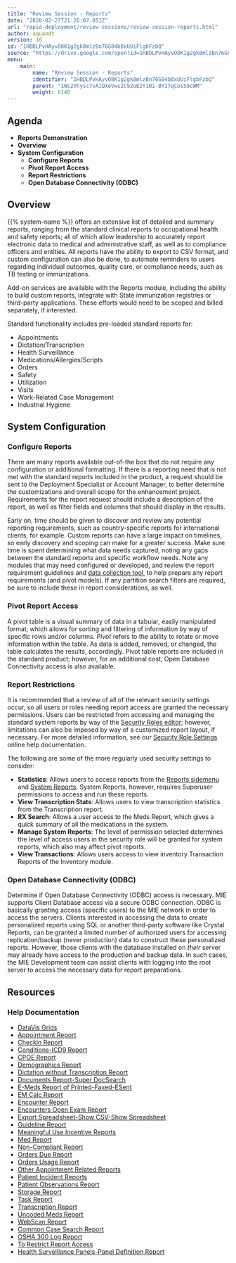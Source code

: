 ```yaml
---
title: "Review Session - Reports"
date: "2020-02-27T21:26:07.051Z"
url: "rapid-deployment/review-sessions/review-session-reports.html"
author: aquandt
version: 16
id: "1HBDLPvHAyvO8K1g2gk8mlzBn76G84bBxUUiFlgbFzbQ"
source: "https://drive.google.com/open?id=1HBDLPvHAyvO8K1g2gk8mlzBn76G84bBxUUiFlgbFzbQ"
menu:
    main:
        name: "Review Session - Reports"
        identifier: "1HBDLPvHAyvO8K1g2gk8mlzBn76G84bBxUUiFlgbFzbQ"
        parent: "1Ws2Vhysc7vAiQXeVws2C92oE2Y10i-BYITqCos59cWM"
        weight: 6140
---
```

## Agenda

* <strong>Reports Demonstration</strong>
* <strong>Overview</strong>
* <strong>System Configuration</strong>
    * <strong>Configure Reports</strong>
    * <strong>Pivot Report Access</strong>
    * <strong>Report Restrictions</strong>
    * <strong>Open Database Connectivity (ODBC)</strong>

## Overview

{{% system-name %}} offers an extensive list of detailed and summary reports, ranging from the standard clinical reports to occupational health and safety reports; all of which allow leadership to accurately report electronic data to medical and administrative staff, as well as to compliance officers and entities. All reports have the ability to export to CSV format, and custom configuration can also be done, to automate reminders to users regarding individual outcomes, quality care, or compliance needs, such as TB testing or immunizations.

Add-on services are available with the Reports module, including the ability to build custom reports, integrate with State immunization registries or third-party applications. These efforts would need to be scoped and billed separately, if interested.

Standard functionality includes pre-loaded standard reports for:

* Appointments
* Dictation/Transcription
* Health Surveillance
* Medications/Allergies/Scripts
* Orders
* Safety
* Utilization
* Visits
* Work-Related Case Management
* Industrial Hygiene

## System Configuration

### Configure Reports

There are many reports available out-of-the box that do not require any configuration or additional formatting. If there is a reporting need that is not met with the standard reports included in the product, a request should be sent to the Deployment Specialist or Account Manager, to better determine the customizations and overall scope for the enhancement project. Requirements for the report request should include a description of the report, as well as filter fields and columns that should display in the results.

Early on, time should be given to discover and review any potential reporting requirements, such as country-specific reports for international clients, for example. Custom reports can have a large impact on timelines, so early discovery and scoping can make for a greater success. Make sure time is spent determining what data needs captured, noting any gaps between the standard reports and specific workflow needs. Note any modules that may need configured or developed, and review the report requirement guidelines and [data collection tool](https://drive.google.com/file/d/0B5Hsu0mf2-tkQ2Rqak5lZGNhRXc/view), to help prepare any report requirements (and pivot models). If any partition search filters are required, be sure to include these in report considerations, as well.

### Pivot Report Access

A pivot table is a visual summary of data in a tabular, easily manipulated format, which allows for sorting and filtering of information by way of specific rows and/or columns. *Pivot* refers to the ability to rotate or move information within the table. As data is added, removed, or changed, the table calculates the results, accordingly. Pivot table reports are included in the standard product; however, for an additional cost, Open Database Connectivity access is also available.

### Report Restrictions

It is recommended that a review of all of the relevant security settings occur, so all users or roles needing report access are granted the necessary permissions. Users can be restricted from accessing and managing the standard system reports by way of the [Security Roles editor](https://system/?func=admin&subfunc=roleeditor&t=Security+Role+Editor&tabmodule=admin&tabselect=Security+Roles); however, limitations can also be imposed by way of a customized report layout, if necessary. For more detailed information, see our [Security Role Settings](../../functions/system-administration/security/security-role-settings.html) online help documentation.

The following are some of the more regularly used security settings to consider:

* <strong>Statistics</strong>: Allows users to access reports from the [Reports sidemenu](https://system/?f=layout&module=reports&name=reports&tabmodule=reports) and [System Reports](https://system/?f=admin&s=system_report&tabmodule=admin&tabselect=System+Report). System Reports, however, requires Superuser permissions to access and run these reports.
* <strong>View Transcription Stats</strong>: Allows users to view transcription statistics from the Transcription report.
* <strong>RX Search</strong>: Allows a user access to the Meds Report, which gives a quick summary of all the medications in the system.
* <strong>Manage System Reports</strong>: The level of permission selected determines the level of access users in the security role will be granted for system reports, which also may affect pivot reports.
* <strong>View Transactions</strong>: Allows users access to view inventory Transaction Reports of the Inventory module.

### Open Database Connectivity (ODBC)

Determine if Open Database Connectivity (ODBC) access is necessary. MIE supports Client Database access via a secure ODBC connection. ODBC is basically granting access (specific users) to the MIE network in order to access the servers. Clients interested in accessing the data to create personalized reports using SQL or another third-party software like Crystal Reports, can be granted a limited number of authorized users for accessing replication/backup (never production) data to construct these personalized reports. However, those clients with the database installed on *their* server may already have access to the production and backup data. In such cases, the MIE Development team can assist clients with logging into the root server to access the necessary data for report preparations.

## Resources

### Help Documentation

* [DataVis Grids](../../functions/reports/using-datavis-grids-data-tools.html)
* [Appointment Report](../../functions/reports/appointment-report.html)
* [Checkin Report](../../functions/reports/checkin-reports.html)
* [Conditions-ICD9 Report](../../functions/reports/conditions-icd-9-report.html)
* [CPOE Report](https://drive.google.com/open?id=0B5Hsu0mf2-tkS2NLYzZVTzdNdHM)
* [Demographics Report](../../functions/reports/demographics-report.html)
* [Dictation without Transcription Report](../../functions/reports/dictation-without-transcription-report.html)
* [Documents Report-Super DocSearch](../../functions/reports/documents-report-super-document-type-search.html)
* [E-Meds Report of Printed-Faxed-ESent](../../functions/reports/e-meds-report.html)
* [EM Calc Report](https://drive.google.com/open?id=0B5Hsu0mf2-tkNWJVMjlqNWdUTDQ)
* [Encounter Report](../../functions/reports/encounter-report.html)
* [Encounters Open Exam Report](../../functions/reports/open-encounters-report.html)
* [Export Spreadsheet-Show CSV-Show Spreadsheet](../../functions/reports/exporting-report-data.html)
* [Guideline Report](../../functions/reports/guideline-report.html)
* [Meaningful Use Incentive Reports](../../functions/reports/meaningful-use-reports.html)
* [Med Report](../../functions/reports/medication-report.html)
* [Non-Compliant Report](../../functions/reports/non-compliant-report.html)
* [Orders Due Report](../../functions/reports/orders-due-report.html)
* [Orders Usage Report](../../functions/reports/orders-usage-report.html)
* [Other Appointment Related Reports](../../functions/reports/additional-appointment-related-reports.html)
* [Patient Incident Reports](../../functions/reports/incidents-report.html)
* [Patient Observations Report](../../functions/reports/observations-report.html)
* [Storage Report](../../functions/reports/storage-report.html)
* [Task Report](../../functions/reports/task-report.html)
* [Transcription Report](../../functions/reports/transcription-report.html)
* [Uncoded Meds Report](../../functions/reports/uncoded-medications-report.html)
* [WebScan Report](../../functions/reports/webscan-report.html)
* [Common Case Search Report](../../functions/reports/common-case-search-report.html)
* [OSHA 300 Log Report](../../functions/reports/osha-300-log-report.html)
* [To Restrict Report Access](../../functions/reports/to-restrict-report-access.html)
* [Health Surveillance Panels-Panel Definition Report](../../functions/reports/panel-definition-report.html)
